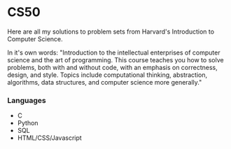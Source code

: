 # CS50
Here are all my solutions to problem sets from Harvard's Introduction to Computer Science. 

In it's own words: "Introduction to the intellectual enterprises of computer science and the art of programming. This course teaches you how to solve problems, both with and without code, with an emphasis on correctness, design, and style. Topics include computational thinking, abstraction, algorithms, data structures, and computer science more generally."

### Languages
* C
* Python
* SQL
* HTML/CSS/Javascript 

